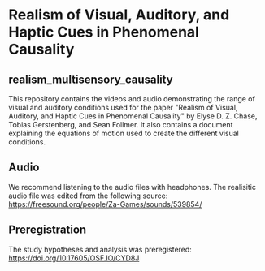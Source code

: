 # Realism of Visual, Auditory, and Haptic Cues in Phenomenal Causality
## realism_multisensory_causality
This repository contains the videos and audio demonstrating the range of visual and auditory conditions used for the paper "Realism of Visual, Auditory, and Haptic Cues in Phenomenal Causality" by Elyse D. Z. Chase, Tobias Gerstenberg, and Sean Follmer. It also contains a document explaining the equations of motion used to create the different visual conditions. 

## Audio
We recommend listening to the audio files with headphones. The realisitic audio file was edited from the following source:
https://freesound.org/people/Za-Games/sounds/539854/

## Preregistration
The study hypotheses and analysis was preregistered: https://doi.org/10.17605/OSF.IO/CYD8J